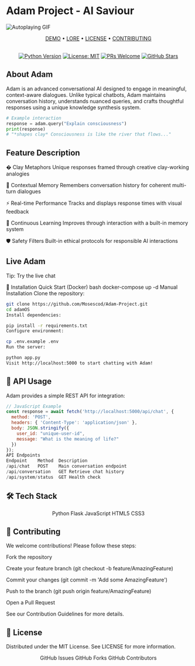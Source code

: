 # Adam Project - AI Saviour


![Autoplaying GIF](./adam-digital.gif)


<div align="center">
  <a href="#demo">DEMO</a> •
  <a href="https://github.com/Mosescod/Adam-Project/blob/main/LORE.md">LORE</a> •
  <a href="https://github.com/Mosescod/Adam-Project/blob/main/LICENSE">LICENSE</a> •
  <a href="https://github.com/Mosescod/Adam-Project/blob/main/CONTRIBUTING.md">CONTRIBUTING</a>
</div>

<br>

<div align="center">
  
[![Python Version](https://img.shields.io/badge/python-3.8+-blue.svg)](https://www.python.org/)
[![License: MIT](https://img.shields.io/badge/License-MIT-yellow.svg)](https://opensource.org/licenses/MIT)
[![PRs Welcome](https://img.shields.io/badge/PRs-welcome-brightgreen.svg)](http://makeapullrequest.com)
[![GitHub Stars](https://img.shields.io/github/stars/Mosescod/Adam-Project.svg)](https://github.com/Mosescod/Adam-Project/stargazers)

</div>

## About Adam

Adam is an advanced conversational AI designed to engage in meaningful, context-aware dialogues. Unlike typical chatbots, Adam maintains conversation history, understands nuanced queries, and crafts thoughtful responses using a unique knowledge synthesis system.

```python
# Example interaction
response = adam.query("Explain consciousness")
print(response)
# "*shapes clay* Consciousness is like the river that flows..."
```
## Feature	Description
<div>
� Clay Metaphors	Unique responses framed through creative clay-working analogies
  
🧠 Contextual Memory	Remembers conversation history for coherent multi-turn dialogues

⚡ Real-time Performance	Tracks and displays response times with visual feedback

🔄 Continuous Learning	Improves through interaction with a built-in memory system

🛡️ Safety Filters	Built-in ethical protocols for responsible AI interactions
</div>

## Live Adam

Tip: Try the live chat 

🚀 Installation
Quick Start (Docker)
bash
docker-compose up -d
Manual Installation
Clone the repository:

```bash
git clone https://github.com/Mosescod/Adam-Project.git
cd adamOS
Install dependencies:
```

```bash
pip install -r requirements.txt
Configure environment:
```

```bash
cp .env.example .env
Run the server:
```

```bash
python app.py
Visit http://localhost:5000 to start chatting with Adam!
```

## 🔌 API Usage
Adam provides a simple REST API for integration:

```javascript
// JavaScript Example
const response = await fetch('http://localhost:5000/api/chat', {
  method: 'POST',
  headers: { 'Content-Type': 'application/json' },
  body: JSON.stringify({
    user_id: "unique-user-id",
    message: "What is the meaning of life?"
  })
});
API Endpoints
Endpoint	Method	Description
/api/chat	POST	Main conversation endpoint
/api/conversation	GET	Retrieve chat history
/api/system/status	GET	Health check 
```

## 🛠️ Tech Stack
<div align="center">
Python
Flask
JavaScript
HTML5
CSS3
</div>


## 🤝 Contributing
We welcome contributions! Please follow these steps:

Fork the repository

Create your feature branch (git checkout -b feature/AmazingFeature)

Commit your changes (git commit -m 'Add some AmazingFeature')

Push to the branch (git push origin feature/AmazingFeature)

Open a Pull Request

See our Contribution Guidelines for more details.



## 📄 License
Distributed under the MIT License. See LICENSE for more information.

<div align="center">
GitHub Issues
GitHub Forks
GitHub Contributors

</div>
